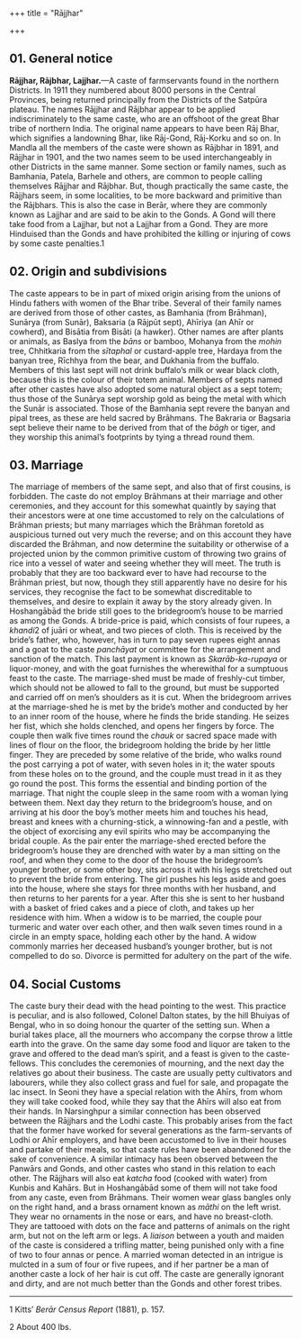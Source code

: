 +++
title = "Rājjhar"

+++

## 01. General notice

**Rājjhar, Rājbhar, Lajjhar.**—A caste of farmservants found in the northern Districts. In 1911 they numbered about 8000 persons in the Central Provinces, being returned principally from the Districts of the Satpūra plateau. The names Rājjhar and Rājbhar appear to be applied indiscriminately to the same caste, who are an offshoot of the great Bhar tribe of northern India. The original name appears to have been Rāj Bhar, which signifies a landowning Bhar, like Rāj-Gond, Rāj-Korku and so on. In Mandla all the members of the caste were shown as Rājbhar in 1891, and Rājjhar in 1901, and the two names seem to be used interchangeably in other Districts in the same manner. Some section or family names, such as Bamhania, Patela, Barhele and others, are common to people calling themselves Rājjhar and Rājbhar. But, though practically the same caste, the Rājjhars seem, in some localities, to be more backward and primitive than the Rājbhars. This is also the case in Berār, where they are commonly known as Lajjhar and are said to be akin to the Gonds. A Gond will there take food from a Lajjhar, but not a Lajjhar from a Gond. They are more Hinduised than the Gonds and have prohibited the killing or injuring of cows by some caste penalties.1 

## 02. Origin and subdivisions

The caste appears to be in part of mixed origin arising from the unions of Hindu fathers with women of the Bhar tribe. Several of their family names are derived from those of other castes, as Bamhania \(from Brāhman\), Sunārya \(from Sunār\), Baksaria \(a Rājpūt sept\), Ahīriya \(an Ahīr or cowherd\), and Bisātia from Bisāti \(a hawker\). Other names are after plants or animals, as Baslya from the *bāns* or bamboo, Mohanya from the *mohin* tree, Chhitkaria from the *sītaphal* or custard-apple tree, Hardaya from the banyan tree, Rīchhya from the bear, and Dukhania from the buffalo. Members of this last sept will not drink buffalo’s milk or wear black cloth, because this is the colour of their totem animal. Members of septs named after other castes have also adopted some natural object as a sept totem; thus those of the Sunārya sept worship gold as being the metal with which the Sunār is associated. Those of the Bamhania sept revere the banyan and pipal trees, as these are held sacred by Brāhmans. The Bakraria or Bagsaria sept believe their name to be derived from that of the *bāgh* or tiger, and they worship this animal’s footprints by tying a thread round them. 

## 03. Marriage

The marriage of members of the same sept, and also that of first cousins, is forbidden. The caste do not employ Brāhmans at their marriage and other ceremonies, and they account for this somewhat quaintly by saying that their ancestors were at one time accustomed to rely on the calculations of Brāhman priests; but many marriages which the Brāhman foretold as auspicious turned out very much the reverse; and on this account they have discarded the Brāhman, and now determine the suitability or otherwise of a projected union by the common primitive custom of throwing two grains of rice into a vessel of water and seeing whether they will meet. The truth is probably that they are too backward ever to have had recourse to the Brāhman priest, but now, though they still apparently have no desire for his services, they recognise the fact to be somewhat discreditable to themselves, and desire to explain it away by the story already given. In Hoshangābād the bride still goes to the bridegroom’s house to be married as among the Gonds. A bride-price is paid, which consists of four rupees, a *khandi*2 of juāri or wheat, and two pieces of cloth. This is received by the bride’s father, who, however, has in turn to pay seven rupees eight annas and a goat to the caste *panchāyat* or committee for the arrangement and sanction of the match. This last payment is known as *Skarāb-ka-rupaya* or liquor-money, and with the goat furnishes the wherewithal for a sumptuous feast to the caste. The marriage-shed must be made of freshly-cut timber, which should not be allowed to fall to the ground, but must be supported and carried off on men’s shoulders as it is cut. When the bridegroom arrives at the marriage-shed he is met by the bride’s mother and conducted by her to an inner room of the house, where he finds the bride standing. He seizes her fist, which she holds clenched, and opens her fingers by force. The couple then walk five times round the *chauk* or sacred space made with lines of flour on the floor, the bridegroom holding the bride by her little finger. They are preceded by some relative of the bride, who walks round the post carrying a pot of water, with seven holes in it; the water spouts from these holes on to the ground, and the couple must tread in it as they go round the post. This forms the essential and binding portion of the marriage. That night the couple sleep in the same room with a woman lying between them. Next day they return to the bridegroom’s house, and on arriving at his door the boy’s mother meets him and touches his head, breast and knees with a churning-stick, a winnowing-fan and a pestle, with the object of exorcising any evil spirits who may be accompanying the bridal couple. As the pair enter the marriage-shed erected before the bridegroom’s house they are drenched with water by a man sitting on the roof, and when they come to the door of the house the bridegroom’s younger brother, or some other boy, sits across it with his legs stretched out to prevent the bride from entering. The girl pushes his legs aside and goes into the house, where she stays for three months with her husband, and then returns to her parents for a year. After this she is sent to her husband with a basket of fried cakes and a piece of cloth, and takes up her residence with him. When a widow is to be married, the couple pour turmeric and water over each other, and then walk seven times round in a circle in an empty space, holding each other by the hand. A widow commonly marries her deceased husband’s younger brother, but is not compelled to do so. Divorce is permitted for adultery on the part of the wife. 

## 04. Social Customs

The caste bury their dead with the head pointing to the west. This practice is peculiar, and is also followed, Colonel Dalton states, by the hill Bhuiyas of Bengal, who in so doing honour the quarter of the setting sun. When a burial takes place, all the mourners who accompany the corpse throw a little earth into the grave. On the same day some food and liquor are taken to the grave and offered to the dead man’s spirit, and a feast is given to the caste-fellows. This concludes the ceremonies of mourning, and the next day the relatives go about their business. The caste are usually petty cultivators and labourers, while they also collect grass and fuel for sale, and propagate the lac insect. In Seoni they have a special relation with the Ahīrs, from whom they will take cooked food, while they say that the Ahīrs will also eat from their hands. In Narsinghpur a similar connection has been observed between the Rājjhars and the Lodhi caste. This probably arises from the fact that the former have worked for several generations as the farm-servants of Lodhi or Ahīr employers, and have been accustomed to live in their houses and partake of their meals, so that caste rules have been abandoned for the sake of convenience. A similar intimacy has been observed between the Panwārs and Gonds, and other castes who stand in this relation to each other. The Rājjhars will also eat *katcha* food \(cooked with water\) from Kunbis and Kahārs. But in Hoshangābād some of them will not take food from any caste, even from Brāhmans. Their women wear glass bangles only on the right hand, and a brass ornament known as *māthi* on the left wrist. They wear no ornaments in the nose or ears, and have no breast-cloth. They are tattooed with dots on the face and patterns of animals on the right arm, but not on the left arm or legs. A *liaison* between a youth and maiden of the caste is considered a trifling matter, being punished only with a fine of two to four annas or pence. A married woman detected in an intrigue is mulcted in a sum of four or five rupees, and if her partner be a man of another caste a lock of her hair is cut off. The caste are generally ignorant and dirty, and are not much better than the Gonds and other forest tribes. 

___________________

1 Kitts’ *Berār Census Report* \(1881\), p. 157. 

2 About 400 lbs. 

